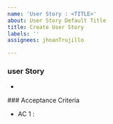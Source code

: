 ```yaml
---
name: 'User Story : <TITLE>'
about: User Story Default Title
title: Create User Story
labels: ''
assignees: jhoanTrujillo

---
```


### user Story 

-

### Acceptance Criteria

- AC 1 :
